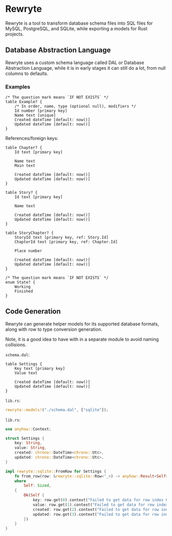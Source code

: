 # Rewryte

Rewryte is a tool to transform database schema files into SQL files for MySQL, PostgreSQL, and SQLite, while exporting a models for Rust projects.

## Database Abstraction Language

Rewryte uses a custom schema language called DAL or Database Abstraction Language, while it is in early stages it can still do a lot, from null columns to defaults.

### Examples

```
/* The question mark means `IF NOT EXISTS` */
table Example? {
    /* In order, name, type (optional null), modifiers */
    Id number [primary key]
    Name text [unique]
    Created dateTime [default: now()]
    Updated dateTime [default: now()]
}
```

References/foreign keys:

```
table Chapter? {
    Id text [primary key]

    Name text
    Main text

    Created dateTime [default: now()]
    Updated dateTime [default: now()]
}

table Story? {
    Id text [primary key]

    Name text

    Created dateTime [default: now()]
    Updated dateTime [default: now()]
}

table StoryChapter? {
    StoryId text [primary key, ref: Story.Id]
    ChapterId text [primary key, ref: Chapter.Id]

    Place number

    Created dateTime [default: now()]
    Updated dateTime [default: now()]
}
```

```
/* The question mark means `IF NOT EXISTS` */
enum State? {
    Working
    Finished
}
```

## Code Generation

Rewryte can generate helper models for its supported database formats, along with row to type conversion generation.

Note, it is a good idea to have with in a separate module to avoid naming collisions.

`schema.dal`:
```
table Settings {
    Key text [primary key]
    Value text

    Created dateTime [default: now()]
    Updated dateTime [default: now()]
}
```

`lib.rs`:
```rust
rewryte::models!("./schema.dal", ["sqlite"]);
```

`lib.rs`:
```rust
use anyhow::Context;

struct Settings {
    key: String,
    value: String,
    created: chrono::DateTime<chrono::Utc>,
    updated: chrono::DateTime<chrono::Utc>,
}

impl rewryte::sqlite::FromRow for Settings {
    fn from_row(row: &rewryte::sqlite::Row<'_>) -> anyhow::Result<Self>
    where
        Self: Sized,
    {
        Ok(Self {
            key: row.get(0).context("Failed to get data for row index 0")?,
            value: row.get(1).context("Failed to get data for row index 1")?,
            created: row.get(2).context("Failed to get data for row index 2")?,
            updated: row.get(3).context("Failed to get data for row index 3")?,
        })
    }
}
```
